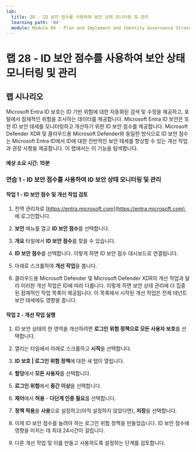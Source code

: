 ```yaml
---
lab:
  title: 28 - ID 보안 점수를 사용하여 보안 상태 모니터링 및 관리
  learning path: '04'
  module: Module 04 - Plan and Implement and Identity Governance Strategy
---
```


# 랩 28 - ID 보안 점수를 사용하여 보안 상태 모니터링 및 관리

## 랩 시나리오

Microsoft Entra ID 보호는 ID 기반 위험에 대한 자동화된 검색 및 수정을 제공하고, 포털에서 잠재적인 위험을 조사하는 데이터를 제공합니다. Microsoft Entra ID 보안은 또한 ID 보안 태세를 모니터링하고 개선하기 위한 ID 보안 점수를 제공합니다.  Microsoft Defender XDR 및 클라우드용 Microsoft Defender와 동일한 방식으로 ID 보안 점수는 Microsoft Entra ID에서 ID에 대한 전반적인 보안 태세를 향상할 수 있는 개선 작업과 권장 사항을 제공합니다.  이 랩에서는 이 기능을 탐색합니다. 

#### 예상 소요 시간: 15분

### 연습 1 - ID 보안 점수를 사용하여 ID 보안 상태 모니터링 및 관리

#### 작업 1 - ID 보안 점수 및 개선 작업 검토

1. 전역 관리자로 [https://entra.microsoft.com](https://entra.microsoft.com)  에 로그인합니다.

2. **보안** 메뉴를 열고 **ID 보안 점수**를 선택합니다.

3. **개요** 타일에서 **ID 보안 점수**를 찾을 수 있습니다.

4. **ID 보안 점수**를 선택합니다.  이렇게 하면 ID 보안 점수 대시보드로 연결됩니다.

5. 아래로 스크롤하여 **개선 작업**을 봅니다.

6. 클라우드용 Microsoft Defender 및 Microsoft Defender XDR의 개선 작업과 달리 이러한 개선 작업은 ID에 따라 다릅니다.  이렇게 하면 보안 상태 관리에 더 집중된 잠재적인 작업 목록이 제공됩니다.  이 목록에서 시작된 개선 작업은 전체 테넌트 보안 태세에도 영향을 줍니다. 

#### 작업 2 - 개선 작업 실행

1. ID 보안 상태의 한 영역을 개선하려면 **로그인 위험 정책으로 모든 사용자 보호**를 선택합니다.

2. 열리는 타일에서 아래로 스크롤하고 **시작**을 선택합니다.

3. **ID 보호 | 로그인 위험 정책**에 대한 새 탭이 열립니다.

4. **할당**에서 **모든 사용자**를 선택합니다.

5. **로그인 위험**에서 **중간 이상**을 선택합니다.

6. **제어**에서 **허용** - **다단계 인증 필요**를 선택합니다.

7. **정책 적용**을 **사용**으로 설정하고(아직 설정하지 않았다면), **저장**을 선택합니다.

8. 이제 ID 보안 점수를 늘려야 하는 로그인 위험 정책을 만들었습니다.  ID 보안 점수에 영향을 미치는 데 최대 24시간이 걸립니다.

9. 다른 개선 작업 및 이를 만들고 사용하도록 설정하는 단계를 검토합니다.
